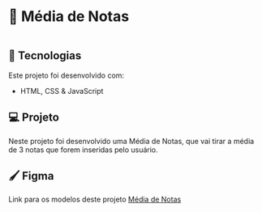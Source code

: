 # 📖 Média de Notas
![]()

## 🚀 Tecnologias
Este projeto foi desenvolvido com:
* HTML, CSS & JavaScript

## 💻 Projeto
Neste projeto foi desenvolvido uma Média de Notas, que vai tirar a média de 3 notas que forem inseridas pelo usuário.

## 🖌️ Figma
Link para os modelos deste projeto [Média de Notas]()

